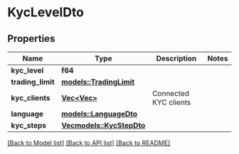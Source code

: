# KycLevelDto

## Properties

Name | Type | Description | Notes
------------ | ------------- | ------------- | -------------
**kyc_level** | **f64** |  | 
**trading_limit** | [**models::TradingLimit**](TradingLimit.md) |  | 
**kyc_clients** | [**Vec<Vec<String>>**](Vec.md) | Connected KYC clients | 
**language** | [**models::LanguageDto**](LanguageDto.md) |  | 
**kyc_steps** | [**Vec<models::KycStepDto>**](KycStepDto.md) |  | 

[[Back to Model list]](../README.md#documentation-for-models) [[Back to API list]](../README.md#documentation-for-api-endpoints) [[Back to README]](../README.md)


